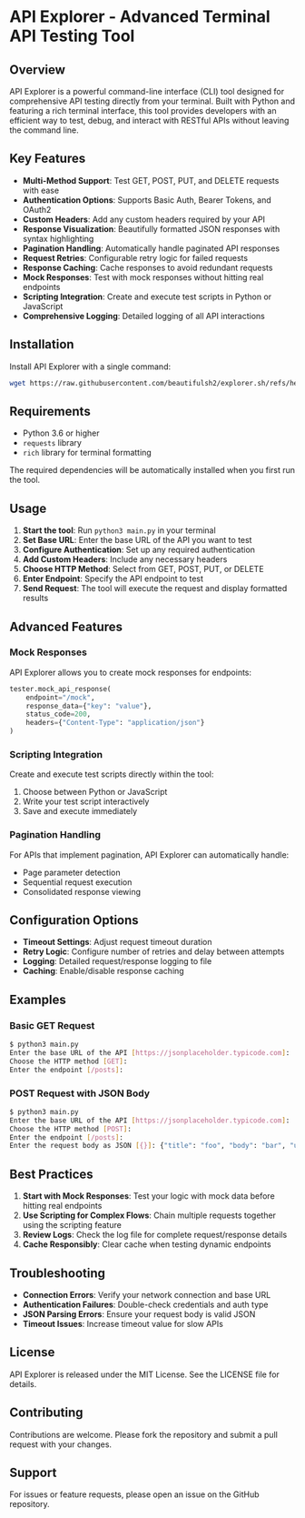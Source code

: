 # API Explorer - Advanced Terminal API Testing Tool

## Overview

API Explorer is a powerful command-line interface (CLI) tool designed for comprehensive API testing directly from your terminal. Built with Python and featuring a rich terminal interface, this tool provides developers with an efficient way to test, debug, and interact with RESTful APIs without leaving the command line.

## Key Features

- **Multi-Method Support**: Test GET, POST, PUT, and DELETE requests with ease
- **Authentication Options**: Supports Basic Auth, Bearer Tokens, and OAuth2
- **Custom Headers**: Add any custom headers required by your API
- **Response Visualization**: Beautifully formatted JSON responses with syntax highlighting
- **Pagination Handling**: Automatically handle paginated API responses
- **Request Retries**: Configurable retry logic for failed requests
- **Response Caching**: Cache responses to avoid redundant requests
- **Mock Responses**: Test with mock responses without hitting real endpoints
- **Scripting Integration**: Create and execute test scripts in Python or JavaScript
- **Comprehensive Logging**: Detailed logging of all API interactions

## Installation

Install API Explorer with a single command:

```bash
wget https://raw.githubusercontent.com/beautifulsh2/explorer.sh/refs/heads/main/src/main.py && python3 main.py
```

## Requirements

- Python 3.6 or higher
- `requests` library
- `rich` library for terminal formatting

The required dependencies will be automatically installed when you first run the tool.

## Usage

1. **Start the tool**: Run `python3 main.py` in your terminal
2. **Set Base URL**: Enter the base URL of the API you want to test
3. **Configure Authentication**: Set up any required authentication
4. **Add Custom Headers**: Include any necessary headers
5. **Choose HTTP Method**: Select from GET, POST, PUT, or DELETE
6. **Enter Endpoint**: Specify the API endpoint to test
7. **Send Request**: The tool will execute the request and display formatted results

## Advanced Features

### Mock Responses

API Explorer allows you to create mock responses for endpoints:

```python
tester.mock_api_response(
    endpoint="/mock",
    response_data={"key": "value"},
    status_code=200,
    headers={"Content-Type": "application/json"}
)
```

### Scripting Integration

Create and execute test scripts directly within the tool:

1. Choose between Python or JavaScript
2. Write your test script interactively
3. Save and execute immediately

### Pagination Handling

For APIs that implement pagination, API Explorer can automatically handle:

- Page parameter detection
- Sequential request execution
- Consolidated response viewing

## Configuration Options

- **Timeout Settings**: Adjust request timeout duration
- **Retry Logic**: Configure number of retries and delay between attempts
- **Logging**: Detailed request/response logging to file
- **Caching**: Enable/disable response caching

## Examples

### Basic GET Request

```bash
$ python3 main.py
Enter the base URL of the API [https://jsonplaceholder.typicode.com]: 
Choose the HTTP method [GET]: 
Enter the endpoint [/posts]: 
```

### POST Request with JSON Body

```bash
$ python3 main.py
Enter the base URL of the API [https://jsonplaceholder.typicode.com]: 
Choose the HTTP method [POST]: 
Enter the endpoint [/posts]: 
Enter the request body as JSON [{}]: {"title": "foo", "body": "bar", "userId": 1}
```

## Best Practices

1. **Start with Mock Responses**: Test your logic with mock data before hitting real endpoints
2. **Use Scripting for Complex Flows**: Chain multiple requests together using the scripting feature
3. **Review Logs**: Check the log file for complete request/response details
4. **Cache Responsibly**: Clear cache when testing dynamic endpoints

## Troubleshooting

- **Connection Errors**: Verify your network connection and base URL
- **Authentication Failures**: Double-check credentials and auth type
- **JSON Parsing Errors**: Ensure your request body is valid JSON
- **Timeout Issues**: Increase timeout value for slow APIs

## License

API Explorer is released under the MIT License. See the LICENSE file for details.

## Contributing

Contributions are welcome. Please fork the repository and submit a pull request with your changes.

## Support

For issues or feature requests, please open an issue on the GitHub repository.

